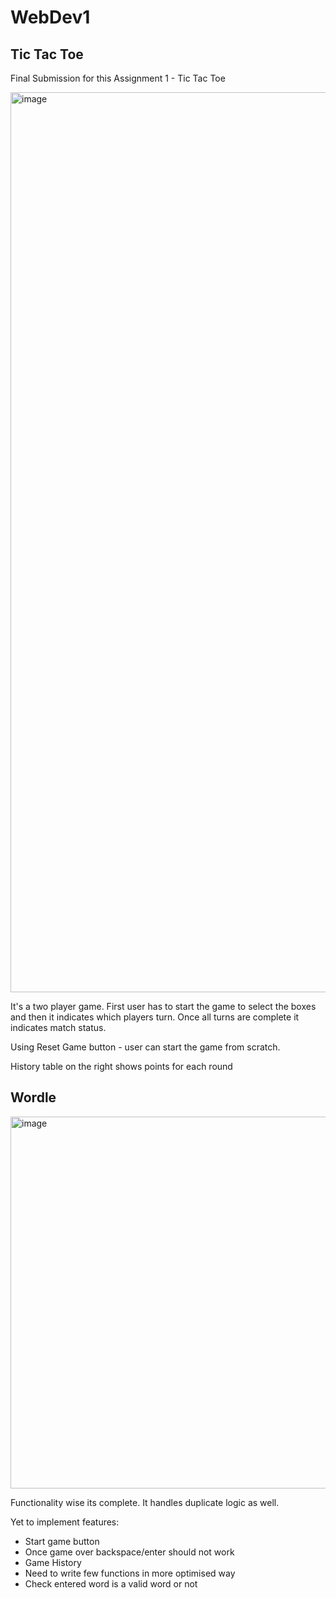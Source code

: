 # WebDev1

## Tic Tac Toe

Final Submission for this Assignment 1 - Tic Tac Toe

<img width="1440" alt="image" src="https://user-images.githubusercontent.com/113491692/213777786-8c1e90a4-f1e6-4b2f-bbc5-fd67e73b7efe.png">


It's a two player game. First user has to start the game to select the boxes and then it indicates which players turn. Once all turns are complete it indicates match status.

Using Reset Game button - user can start the game from scratch.

History table on the right shows points for each round



## Wordle

<img width="595" alt="image" src="https://user-images.githubusercontent.com/113491692/213813994-75406880-0acc-4c1c-8c81-040e545b85bd.png">



Functionality wise its complete. It  handles duplicate logic as well.

Yet to implement features:
* Start game button
* Once game over backspace/enter should not work
* Game History
* Need to write few functions in more optimised way
* Check entered word is a valid word or not
